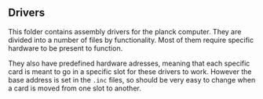 ## Drivers

This folder contains assembly drivers for the planck computer.
They are divided into a number of files by functionality.
Most of them require specific hardware to be present to function.

They also have predefined hardware adresses, meaning that each specific card is meant to go in a specific slot for these drivers to work.
However the base address is set in the `.inc` files, so should be very easy to change when a card is moved from one slot to another.

